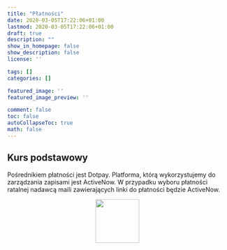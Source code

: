 ```yaml
---
title: "Płatności"
date: 2020-03-05T17:22:06+01:00
lastmod: 2020-03-05T17:22:06+01:00
draft: true
description: ""
show_in_homepage: false
show_description: false
license: ''

tags: []
categories: []

featured_image: ''
featured_image_preview: ''

comment: false
toc: false
autoCollapseToc: true
math: false
---
```


## Kurs podstawowy

Pośrednikiem płatności jest Dotpay.
Platforma, którą wykorzystujemy do zarządzania zapisami jest ActiveNow.
W przypadku wyboru płatności ratalnej nadawcą maili zawierających linki do płatności będzie ActiveNow. 

<div class="activenow-form-container">
    <center>
        <img src="https://www.activenow.io/assets/ripple.gif" width="100px" />
    </center>
    <script async src="https://app.activenow.pl/external/signup_form/load_by_js?code=1b9e87317bb60ae65f0adb6404a27cf4&school_id=2281&signup_form_id=1"></script>
</div>



<!--more-->